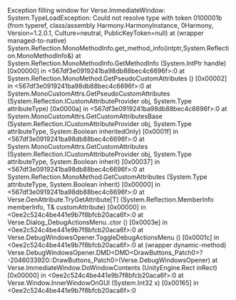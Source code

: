 Exception filling window for Verse.ImmediateWindow: System.TypeLoadException: Could not resolve type with token 0100001b (from typeref, class/assembly Harmony.HarmonyInstance, 0Harmony, Version=1.2.0.1, Culture=neutral, PublicKeyToken=null)
  at (wrapper managed-to-native) System.Reflection.MonoMethodInfo.get_method_info(intptr,System.Reflection.MonoMethodInfo&)
  at System.Reflection.MonoMethodInfo.GetMethodInfo (System.IntPtr handle) [0x00000] in <567df3e0919241ba98db88bec4c6696f>:0 
  at System.Reflection.MonoMethod.GetPseudoCustomAttributes () [0x00002] in <567df3e0919241ba98db88bec4c6696f>:0 
  at System.MonoCustomAttrs.GetPseudoCustomAttributes (System.Reflection.ICustomAttributeProvider obj, System.Type attributeType) [0x0000a] in <567df3e0919241ba98db88bec4c6696f>:0 
  at System.MonoCustomAttrs.GetCustomAttributesBase (System.Reflection.ICustomAttributeProvider obj, System.Type attributeType, System.Boolean inheritedOnly) [0x0001f] in <567df3e0919241ba98db88bec4c6696f>:0 
  at System.MonoCustomAttrs.GetCustomAttributes (System.Reflection.ICustomAttributeProvider obj, System.Type attributeType, System.Boolean inherit) [0x00037] in <567df3e0919241ba98db88bec4c6696f>:0 
  at System.Reflection.MonoMethod.GetCustomAttributes (System.Type attributeType, System.Boolean inherit) [0x00000] in <567df3e0919241ba98db88bec4c6696f>:0 
  at Verse.GenAttribute.TryGetAttribute[T] (System.Reflection.MemberInfo memberInfo, T& customAttribute) [0x00000] in <0ee2c524c4be441e9b7f8bfcb20aca6f>:0 
  at Verse.Dialog_DebugActionsMenu..ctor () [0x0003e] in <0ee2c524c4be441e9b7f8bfcb20aca6f>:0 
  at Verse.DebugWindowsOpener.ToggleDebugActionsMenu () [0x0001c] in <0ee2c524c4be441e9b7f8bfcb20aca6f>:0 
  at (wrapper dynamic-method) Verse.DebugWindowsOpener.DMD<DMD<DrawButtons_Patch0>?-2046033920::DrawButtons_Patch0>(Verse.DebugWindowsOpener)
  at Verse.ImmediateWindow.DoWindowContents (UnityEngine.Rect inRect) [0x00000] in <0ee2c524c4be441e9b7f8bfcb20aca6f>:0 
  at Verse.Window.InnerWindowOnGUI (System.Int32 x) [0x00165] in <0ee2c524c4be441e9b7f8bfcb20aca6f>:0 
 
